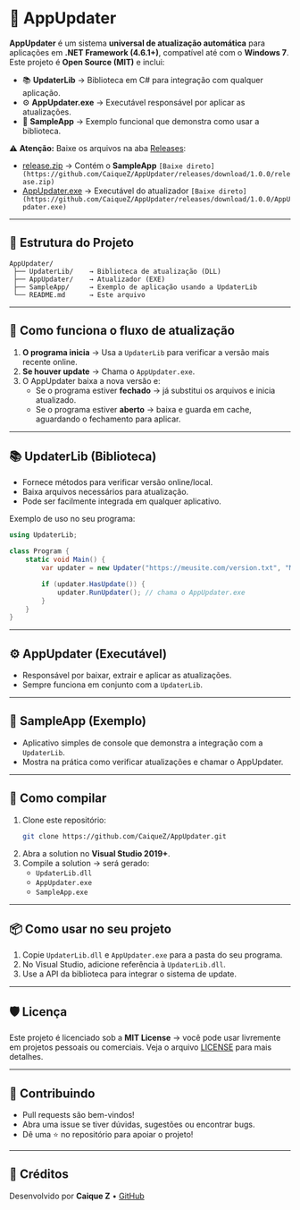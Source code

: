 # 🔄 AppUpdater

**AppUpdater** é um sistema **universal de atualização automática** para aplicações em **.NET Framework (4.6.1+)**, compatível até com o **Windows 7**.
Este projeto é **Open Source (MIT)** e inclui:

- 📚 **UpdaterLib** → Biblioteca em C# para integração com qualquer aplicação.
- ⚙️ **AppUpdater.exe** → Executável responsável por aplicar as atualizações.
- 🧪 **SampleApp** → Exemplo funcional que demonstra como usar a biblioteca.

⚠️ **Atenção:**
Baixe os arquivos na aba [Releases](https://github.com/CaiqueZ/AppUpdater/releases):
- [release.zip](https://github.com/CaiqueZ/AppUpdater/releases/download/1.0.0/release.zip) → Contém o **SampleApp** `[Baixe direto](https://github.com/CaiqueZ/AppUpdater/releases/download/1.0.0/release.zip)`
- [AppUpdater.exe](https://github.com/CaiqueZ/AppUpdater/releases/download/1.0.0/AppUpdater.exe) → Executável do atualizador `[Baixe direto](https://github.com/CaiqueZ/AppUpdater/releases/download/1.0.0/AppUpdater.exe)`

---

## 📂 Estrutura do Projeto

```
AppUpdater/
 ├── UpdaterLib/    → Biblioteca de atualização (DLL)
 ├── AppUpdater/    → Atualizador (EXE)
 ├── SampleApp/     → Exemplo de aplicação usando a UpdaterLib
 └── README.md      → Este arquivo
```

---

## 🚀 Como funciona o fluxo de atualização

1. **O programa inicia** → Usa a `UpdaterLib` para verificar a versão mais recente online.
2. **Se houver update** → Chama o `AppUpdater.exe`.
3. O AppUpdater baixa a nova versão e:
   - Se o programa estiver **fechado** → já substitui os arquivos e inicia atualizado.
   - Se o programa estiver **aberto** → baixa e guarda em cache, aguardando o fechamento para aplicar.

---

## 📚 UpdaterLib (Biblioteca)

- Fornece métodos para verificar versão online/local.  
- Baixa arquivos necessários para atualização.  
- Pode ser facilmente integrada em qualquer aplicativo.

Exemplo de uso no seu programa:
```csharp
using UpdaterLib;

class Program {
    static void Main() {
        var updater = new Updater("https://meusite.com/version.txt", "MeuApp.exe");

        if (updater.HasUpdate()) {
            updater.RunUpdater(); // chama o AppUpdater.exe
        }
    }
}
```

---

## ⚙️ AppUpdater (Executável)

- Responsável por baixar, extrair e aplicar as atualizações.
- Sempre funciona em conjunto com a `UpdaterLib`.

---

## 🧪 SampleApp (Exemplo)

- Aplicativo simples de console que demonstra a integração com a `UpdaterLib`.
- Mostra na prática como verificar atualizações e chamar o AppUpdater.

---

## 🔧 Como compilar

1. Clone este repositório:
   ```sh
   git clone https://github.com/CaiqueZ/AppUpdater.git
   ```
2. Abra a solution no **Visual Studio 2019+**.
3. Compile a solution → será gerado:
   - `UpdaterLib.dll`
   - `AppUpdater.exe`
   - `SampleApp.exe`

---

## 📦 Como usar no seu projeto

1. Copie `UpdaterLib.dll` e `AppUpdater.exe` para a pasta do seu programa.
2. No Visual Studio, adicione referência à `UpdaterLib.dll`.
3. Use a API da biblioteca para integrar o sistema de update.

---

## 🛡️ Licença

Este projeto é licenciado sob a **MIT License** → você pode usar livremente em projetos pessoais ou comerciais.
Veja o arquivo [LICENSE](LICENSE) para mais detalhes.

---

## 🤝 Contribuindo

- Pull requests são bem-vindos!
- Abra uma issue se tiver dúvidas, sugestões ou encontrar bugs.
- Dê uma ⭐ no repositório para apoiar o projeto!

---

## 📌 Créditos

Desenvolvido por **Caique Z** • [GitHub](https://github.com/CaiqueZ)
